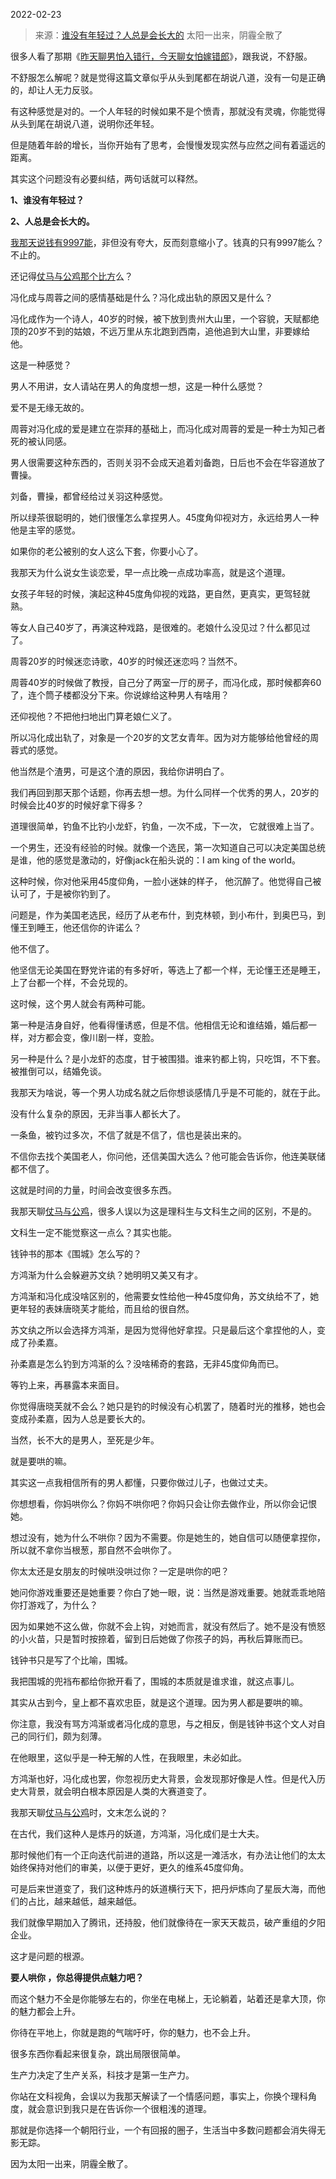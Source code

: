 2022-02-23

> 来源：[谁没有年轻过？人总是会长大的](http://mp.weixin.qq.com/s?__biz=MzU0MjYwNDU2Mw==&mid=2247504229&idx=2&sn=73dcd88e6734efea0d5b7a8a17a23c62&chksm=fb1abd19cc6d340f22baeed4a506a8d38b1e3cb13b7d1bb25e1113a737e1a52acdabc8e6a38d&scene=27#wechat_redirect)
> 太阳一出来，阴霾全散了

很多人看了那期《[昨天聊男怕入错行，今天聊女怕嫁错郎](http://mp.weixin.qq.com/s?__biz=MzU0MjYwNDU2Mw==&mid=2247504088&idx=2&sn=585c99fd5e7c32b8845f58af0bc9455f&chksm=fb1abca4cc6d35b27c16bb12f54c68adaf31e666984edf38b405ce8fcfb6d7078395888f7204&scene=21#wechat_redirect)》，跟我说，不舒服。  

  

不舒服怎么解呢？就是觉得这篇文章似乎从头到尾都在胡说八道，没有一句是正确的，却让人无力反驳。  

  

有这种感觉是对的。一个人年轻的时候如果不是个愤青，那就没有灵魂，你能觉得从头到尾在胡说八道，说明你还年轻。  

  

但是随着年龄的增长，当你开始有了思考，会慢慢发现实然与应然之间有着遥远的距离。  

  

其实这个问题没有必要纠结，两句话就可以释然。  

  

 **1、谁没有年轻过？**

 **2、人总是会长大的。**

  

[我那天说钱有9997能](http://mp.weixin.qq.com/s?__biz=MzU0MjYwNDU2Mw==&mid=2247504088&idx=2&sn=585c99fd5e7c32b8845f58af0bc9455f&chksm=fb1abca4cc6d35b27c16bb12f54c68adaf31e666984edf38b405ce8fcfb6d7078395888f7204&scene=21#wechat_redirect)，非但没有夸大，反而刻意缩小了。钱真的只有9997能么？不止的。  

  

还记得[仗马与公鸡那个比方](http://mp.weixin.qq.com/s?__biz=MzU0MjYwNDU2Mw==&mid=2247504018&idx=2&sn=37478c1630a084839d1d356a283ef462&chksm=fb1abceecc6d35f8363e7b36645b592a3a29d5ffe234abcc583d0a45d9b4cf00af13f2da77db&scene=21#wechat_redirect)么？  

  

冯化成与周蓉之间的感情基础是什么？冯化成出轨的原因又是什么？

  

冯化成作为一个诗人，40岁的时候，被下放到贵州大山里，一个容貌，天赋都绝顶的20岁不到的姑娘，不远万里从东北跑到西南，追他追到大山里，非要嫁给他。

  

这是一种感觉？

  

男人不用讲，女人请站在男人的角度想一想，这是一种什么感觉？  

  

爱不是无缘无故的。  

  

周蓉对冯化成的爱是建立在崇拜的基础上，而冯化成对周蓉的爱是一种士为知己者死的被认同感。

  

男人很需要这种东西的，否则关羽不会成天追着刘备跑，日后也不会在华容道放了曹操。  

  

刘备，曹操，都曾经给过关羽这种感觉。  

  

所以绿茶很聪明的，她们很懂怎么拿捏男人。45度角仰视对方，永远给男人一种他是主宰的感觉。  

  

如果你的老公被别的女人这么下套，你要小心了。

  

我那天为什么说女生谈恋爱，早一点比晚一点成功率高，就是这个道理。  

  

女孩子年轻的时候，演起这种45度角仰视的戏路，更自然，更真实，更驾轻就熟。  

  

等女人自己40岁了，再演这种戏路，是很难的。老娘什么没见过？什么都见过了。  

  

周蓉20岁的时候迷恋诗歌，40岁的时候还迷恋吗？当然不。  

  

周蓉40岁的时候做了教授，自己分了两室一厅的房子，而冯化成，那时候都奔60了，连个筒子楼都没分下来。你说嫁给这种男人有啥用？

  

还仰视他？不把他扫地出门算老娘仁义了。  

  

所以冯化成出轨了，对象是一个20岁的文艺女青年。因为对方能够给他曾经的周蓉式的感觉。  

  

他当然是个渣男，可是这个渣的原因，我给你讲明白了。  

  

我们再回到那天那个话题，你再去想一想。为什么同样一个优秀的男人，20岁的时候会比40岁的时候好拿下得多？  

  

道理很简单，钓鱼不比钓小龙虾，钓鱼，一次不成，下一次， 它就很难上当了。

  

一个男生，还没有经验的时候。就像一个选民，第一次知道自己可以决定美国总统是谁，他的感觉是激动的，好像jack在船头说的：I am king of the
world。

  

这种时候，你对他采用45度仰角，一脸小迷妹的样子， 他沉醉了。他觉得自己被认可了，于是被你钓到了。  

  

问题是，作为美国老选民，经历了从老布什，到克林顿，到小布什，到奥巴马，到懂王到睡王，他还信你的许诺么？  

  

他不信了。  

  

他坚信无论美国在野党许诺的有多好听，等选上了都一个样，无论懂王还是睡王，上了台都一个样，不会兑现的。

  

这时候，这个男人就会有两种可能。

  

第一种是洁身自好，他看得懂诱惑，但是不信。他相信无论和谁结婚，婚后都一样，对方都会变，像川剧一样，变脸。

  

另一种是什么？是小龙虾的态度，甘于被围猎。谁来钓都上钩，只吃饵，不下套。被推倒可以，结婚免谈。

  

我那天为啥说，等一个男人功成名就之后你想谈感情几乎是不可能的，就在于此。

  

没有什么复杂的原因，无非当事人都长大了。

  

一条鱼，被钓过多次，不信了就是不信了，信也是装出来的。

  

不信你去找个美国老人，你问他，还信美国大选么？他可能会告诉你，他连美联储都不信了。  

  

这就是时间的力量，时间会改变很多东西。  

  

我那天聊[仗马与公鸡](http://mp.weixin.qq.com/s?__biz=MzU0MjYwNDU2Mw==&mid=2247504018&idx=2&sn=37478c1630a084839d1d356a283ef462&chksm=fb1abceecc6d35f8363e7b36645b592a3a29d5ffe234abcc583d0a45d9b4cf00af13f2da77db&scene=21#wechat_redirect)，很多人误以为这是理科生与文科生之间的区别，不是的。

  

文科生一定不能觉察这一点么？其实也能。

  

钱钟书的那本《围城》怎么写的？

  

方鸿渐为什么会躲避苏文纨？她明明又美又有才。

  

方鸿渐和冯化成没啥区别的，他需要女性给他一种45度仰角，苏文纨给不了，她更年轻的表妹唐晓芙才能给，而且给的很自然。

  

苏文纨之所以会选择方鸿渐，是因为觉得他好拿捏。只是最后这个拿捏他的人，变成了孙柔嘉。

  

孙柔嘉是怎么钓到方鸿渐的么？没啥稀奇的套路，无非45度仰角而已。

  

等钓上来，再暴露本来面目。  

  

你觉得唐晓芙就不会么？她只是钓的时候没有心机罢了，随着时光的推移，她也会变成孙柔嘉，因为人总是要长大的。

  

当然，长不大的是男人，至死是少年。  

  

就是要哄的嘛。  

  

其实这一点我相信所有的男人都懂，只要你做过儿子，也做过丈夫。  

  

你想想看，你妈哄你么？你妈不哄你吧？你妈只会让你去做作业，所以你会记恨她。  

  

想过没有，她为什么不哄你？因为不需要。你是她生的，她自信可以随便拿捏你，所以就不拿你当根葱，那自然不会哄你了。

  

你太太还是女朋友的时候哄没哄过你？一定是哄你的吧？  

  

她问你游戏重要还是她重要？你白了她一眼，说：当然是游戏重要。她就乖乖地陪你打游戏了，为什么？  

  

因为如果她不这么做，你就不会上钩，对她而言，就没有然后了。她不是没有愤怒的小火苗，只是暂时按捺着，留到日后她做了你孩子的妈，再秋后算账而已。  

  

钱钟书只是写了个比喻，围城。  

  

我把围城的兜裆布都给你掀开看了，围城的本质就是谁求谁，就这点事儿。

  

其实从古到今，皇上都不喜欢忠臣，就是这个道理。因为男人都是要哄的嘛。  

  

你注意，我没有骂方鸿渐或者冯化成的意思，与之相反，倒是钱钟书这个文人对自己的同行们，颇为刻薄。

  

在他眼里，这似乎是一种无解的人性，在我眼里，未必如此。  

  

方鸿渐也好，冯化成也罢，你忽视历史大背景，会发现那好像是人性。但是代入历史大背景，就会明白根本原因是人类的大赛道变了。

  

我那天聊[仗马与公鸡](http://mp.weixin.qq.com/s?__biz=MzU0MjYwNDU2Mw==&mid=2247504018&idx=2&sn=37478c1630a084839d1d356a283ef462&chksm=fb1abceecc6d35f8363e7b36645b592a3a29d5ffe234abcc583d0a45d9b4cf00af13f2da77db&scene=21#wechat_redirect)时，文末怎么说的？

  

在古代，我们这种人是炼丹的妖道，方鸿渐，冯化成们是士大夫。

  

那时候他们有一个正向迭代前进的道路，所以这是一滩活水，有办法让他们的太太始终保持对他们的审美，以便于更好，更久的维系45度仰角。

  

可是后来世道变了，我们这种炼丹的妖道横行天下，把丹炉炼向了星辰大海，而他们的占比，越来越低，越来越低。  

  

我们就像早期加入了腾讯，还持股，他们就像待在一家天天裁员，破产重组的夕阳企业。  

  

这才是问题的根源。  

  

 **要人哄你 ，你总得提供点魅力吧？**

  

而这个魅力不全是你能够左右的，你坐在电梯上，无论躺着，站着还是拿大顶，你的魅力都会上升。

  

你待在平地上，你就是跑的气喘吁吁，你的魅力，也不会上升。

  

很多东西你看起来很复杂，跳出局限很简单。  

  

生产力决定了生产关系，科技才是第一生产力。

  

你站在文科视角，会误以为我那天解读了一个情感问题，事实上，你换个理科角度，就会意识到我只是在告诉你一个很粗浅的道理。

  

那就是你选择一个朝阳行业，一个有回报的圈子，生活当中多数问题都会消失得无影无踪。

  

因为太阳一出来，阴霾全散了。

